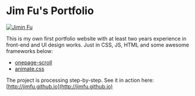 
# Jim Fu's Portfolio
[![Jimin Fu](http://jimfu.github.io/img/my_thumbnail.png "Jimin Fu")](http://jimfu.github.io/)

This is my own first portfolio website with at least two years experience in front-end and UI design works.
Just in CSS, JS, HTML and some awesome frameworks below:

- [onepage-scroll](https://github.com/peachananr/onepage-scroll)
- [animate.css](https://github.com/daneden/animate.css)

The project is processing step-by-step. 
See it in action here: [http://jimfu.github.io](http://jimfu.github.io)

